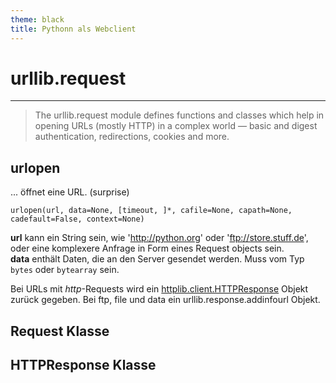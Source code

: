 ```yaml
---
theme: black
title: Pythonn als Webclient
---
```


# urllib.request

---

> The urllib.request module defines functions and classes which help in opening URLs (mostly HTTP) in a complex world — basic and digest authentication, redirections, cookies and more.

## urlopen

... öffnet eine URL. (surprise)

    urlopen(url, data=None, [timeout, ]*, cafile=None, capath=None, cadefault=False, context=None)

**url** kann ein String sein, wie 'http://python.org' oder 'ftp://store.stuff.de', oder eine komplexere Anfrage in Form eines Request objects sein.  
**data** enthält Daten, die an den Server gesendet werden. Muss vom Typ `bytes` oder `bytearray` sein.

Bei URLs mit *http*-Requests wird ein [httplib.client.HTTPResponse](#httpresponse-class) Objekt zurück gegeben.
Bei ftp, file und data ein urllib.response.addinfourl Objekt.


## Request Klasse



## HTTPResponse Klasse

